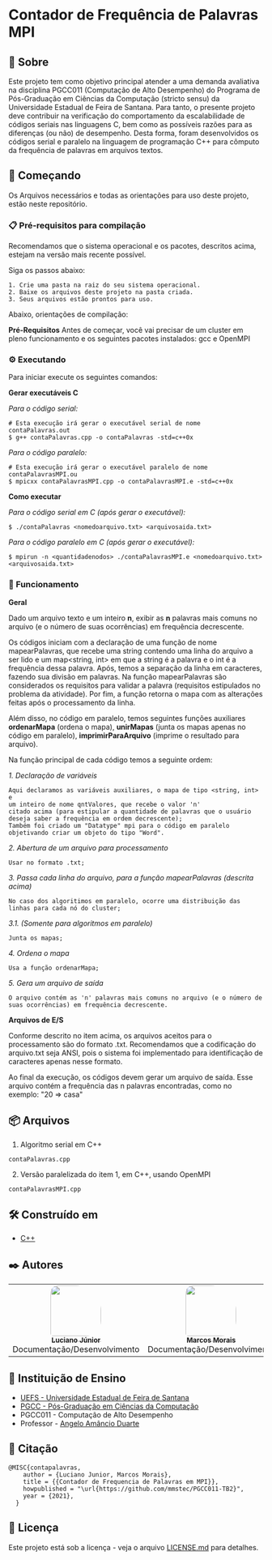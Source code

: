 # Contador de Frequência de Palavras MPI

## 🎁 Sobre

Este projeto tem como objetivo principal atender a uma demanda avaliativa na disciplina PGCC011 (Computação de Alto Desempenho) do Programa de Pós-Graduação em Ciências da Computação (stricto sensu) da Universidade Estadual de Feira de Santana. Para tanto, o presente projeto deve contribuir na verificação do comportamento da escalabilidade de códigos seriais nas linguagens C, bem como as possíveis razões para as diferenças (ou não) de desempenho. Desta forma, foram desenvolvidos os códigos serial e paralelo na linguagem de programação C++ para cômputo da frequência de palavras em arquivos textos.

## 🚀 Começando

Os Arquivos necessários e todas as orientações para uso deste projeto, estão neste repositório.

### 📋 Pré-requisitos para compilação

Recomendamos que o sistema operacional e os pacotes, descritos acima, estejam na versão mais recente possível.

Siga os passos abaixo:

```
1. Crie uma pasta na raiz do seu sistema operacional.
2. Baixe os arquivos deste projeto na pasta criada.
3. Seus arquivos estão prontos para uso.
```

Abaixo, orientações de compilação:

**Pré-Requisitos**
Antes de começar, você vai precisar de um cluster em pleno funcionamento e os seguintes pacotes instalados: gcc e OpenMPI

### ⚙️ Executando

Para iniciar execute os seguintes comandos:

**Gerar executáveis C**

*Para o código serial:*
```
# Esta execução irá gerar o executável serial de nome contaPalavras.out
$ g++ contaPalavras.cpp -o contaPalavras -std=c++0x
```

*Para o código paralelo:*
```
# Esta execução irá gerar o executável paralelo de nome contaPalavrasMPI.ou
$ mpicxx contaPalavrasMPI.cpp -o contaPalavrasMPI.e -std=c++0x
```

**Como executar**

*Para o código serial em C (após gerar o executável):*
```
$ ./contaPalavras <nomedoarquivo.txt> <arquivosaida.txt>
```

*Para o código paralelo em C (após gerar o executável):*
```
$ mpirun -n <quantidadenodos> ./contaPalavrasMPI.e <nomedoarquivo.txt> <arquivosaida.txt>
```


### 🔩 Funcionamento

**Geral** <br />

Dado um arquivo texto e um inteiro **n**, exibir as **n** palavras mais comuns no arquivo (e o número de suas ocorrências)  em frequência decrescente.

Os códigos iniciam com a declaração de uma função de nome mapearPalavras, que recebe uma string contendo uma linha do arquivo a ser lido e um map<string, int> em que a string é a palavra e o int é a frequência dessa palavra. Após, temos a separação da linha em caracteres, fazendo sua divisão em palavras. Na função mapearPalavras são considerados os requisitos para validar a palavra (requisitos estipulados no problema da atividade). Por fim, a função retorna o mapa com as alterações feitas após o processamento da linha.

Além disso, no código em paralelo, temos seguintes funções auxiliares **ordenarMapa** (ordena o mapa), **unirMapas** (junta os mapas apenas no código em paralelo), **imprimirParaArquivo** (imprime o resultado para arquivo). 

Na função principal de cada código temos a seguinte ordem: 


*1. Declaração de variáveis*
```
Aqui declaramos as variáveis auxiliares, o mapa de tipo <string, int> e 
um inteiro de nome qntValores, que recebe o valor 'n' 
citado acima (para estipular a quantidade de palavras que o usuário deseja saber a frequência em ordem decrescente);
Também foi criado um "Datatype" mpi para o código em paralelo objetivando criar um objeto do tipo "Word".
```

*2. Abertura de um arquivo para processamento*
```
Usar no formato .txt;
```

*3. Passa cada linha do arquivo, para a função mapearPalavras (descrita acima)* 
```
No caso dos algoritimos em paralelo, ocorre uma distribuição das linhas para cada nó do cluster;
```

*3.1. (Somente para algoritmos em paralelo)*
```
Junta os mapas;
```

*4. Ordena o mapa*
```
Usa a função ordenarMapa;
```

*5. Gera um arquivo de saída*
```
O arquivo contém as 'n' palavras mais comuns no arquivo (e o número de suas ocorrências) em frequência decrescente. 
```

**Arquivos de E/S** <br />

Conforme descrito no item acima, os arquivos aceitos para o processamento são do formato .txt. 
Recomendamos que a codificação do arquivo.txt seja ANSI, pois o sistema foi implementado para identificação de caracteres apenas nesse formato.

Ao final da execução, os códigos devem gerar um arquivo de saída. 
Esse arquivo contém a frequência das n palavras encontradas, como no exemplo: "20 => casa"

## 📦 Arquivos

1. Algoritmo serial em C++
```
contaPalavras.cpp 
```
2. Versão paralelizada do item 1, em C++, usando OpenMPI
```
contaPalavrasMPI.cpp
```


## 🛠️ Construído em

* [C++](http://www.bloodshed.net/devcpp.html) 

## ✒️ Autores

<table>
  <tr>
    <td align="center"><a href="https://github.com/lamjunioor"><img style="border-radius: 15px 50px 30px 5px;" src="https://avatars.githubusercontent.com/u/42066765?v=4" width="100px;" alt=""/><br /><sub><b>Luciano Júnior</b></sub></a><br /> Documentação/Desenvolvimento</td>
    <td align="center"><a href="https://github.com/mmstec"><img style="border-radius: 15px 50px 30px 5px;" src="https://avatars.githubusercontent.com/u/26969915?v=4" width="100px;" alt=""/><br /><sub><b>Marcos Morais</b></sub></a><br />Documentação/Desenvolvimento</a></td>
  </tr>
</table>

## 🎁 Instituição de Ensino

* [UEFS - Universidade Estadual de Feira de Santana](https://www.uefs.br/) <br />
* [PGCC - Pós-Graduação em Ciências da Computação](https://pgcc.uefs.br/home) <br />
* PGCC011 - Computação de Alto Desempenho <br />
* Professor - [Angelo Amâncio Duarte](https://pgcc.uefs.br/sobre/docentes/angeloduarte) <br /> 

## 🚀 Citação

```
@MISC{contapalavras,
    author = {Luciano Junior, Marcos Morais},
    title = {{Contador de Frequencia de Palavras em MPI}},
    howpublished = "\url{https://github.com/mmstec/PGCC011-TB2}",
    year = {2021},
  }
```
## 📄 Licença

Este projeto está sob a licença - veja o arquivo [LICENSE.md](https://github.com/mmstec/PGCC011/blob/main/LICENSE.md) para detalhes.

